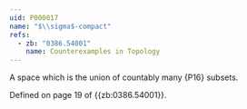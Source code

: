 ```yaml
---
uid: P000017
name: "$\\sigma$-compact"
refs:
  - zb: "0386.54001"
    name: Counterexamples in Topology
---
```


A space which is the union of countably many {P16} subsets.

Defined on page 19 of {{zb:0386.54001}}.
